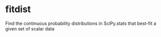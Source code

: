 # fitdist
Find the continuous probability distributions in SciPy.stats that best-fit a given set of scalar data
